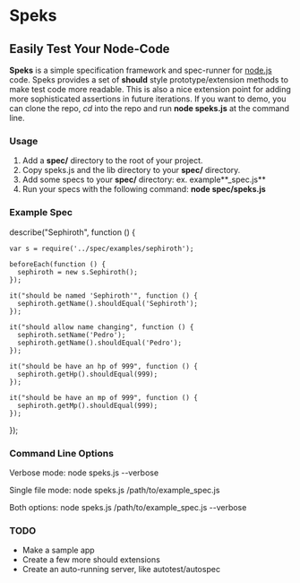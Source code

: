 Speks
=====

## Easily Test Your Node-Code

**Speks** is a simple specification framework and spec-runner for [node.js](http://nodejs.org/) code.  Speks provides a set of
**should** style prototype/extension methods to make test code more readable.  This is also a nice extension point for
adding more sophisticated assertions in future iterations.  If you want to demo, you can clone the repo, *cd* into the repo and 
run **node speks.js** at the command line.

### Usage

1. Add a **spec/** directory to the root of your project.
2. Copy speks.js and the lib directory to your **spec/** directory.
3. Add some specs to your **spec/** directory: ex. example**_spec.js**
4. Run your specs with the following command: **node spec/speks.js**

### Example Spec

  describe("Sephiroth", function () {

    var s = require('../spec/examples/sephiroth');

    beforeEach(function () {
      sephiroth = new s.Sephiroth();
    });

    it("should be named 'Sephiroth'", function () {
      sephiroth.getName().shouldEqual('Sephiroth');
    });

    it("should allow name changing", function () {
      sephiroth.setName('Pedro');
      sephiroth.getName().shouldEqual('Pedro');
    });

    it("should be have an hp of 999", function () {
      sephiroth.getHp().shouldEqual(999);
    });

    it("should be have an mp of 999", function () {
      sephiroth.getMp().shouldEqual(999);
    });
    
  });

### Command Line Options
Verbose mode:
    node speks.js --verbose

Single file mode:
    node speks.js /path/to/example_spec.js

Both options:
    node speks.js /path/to/example_spec.js --verbose

### TODO

* Make a sample app
* Create a few more should extensions
* Create an auto-running server, like autotest/autospec
